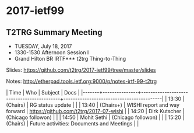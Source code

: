 # 2017-ietf99

## T2TRG Summary Meeting


* TUESDAY, July 18, 2017
* 1330-1530  Afternoon Session I
* Grand Hilton BR	IRTF***	t2trg	Thing-to-Thing

Slides: https://github.com/t2trg/2017-ietf99/tree/master/slides

Notes: http://etherpad.tools.ietf.org:9000/p/notes-irtf-99-t2trg

|  Time | Who           | Subject                                   | Docs                                     |
|-------+---------------+-------------------------------------------+------------------------------------------|
| 13:30 | (Chairs)      | RG status update                          |                                          |
| 13:40 | (Chairs+)     | WISHI report and way forward              | <https://github.com/t2trg/2017-07-wishi> |
| 14:20 | Dirk Kutscher | (Chicago followon)                        |                                          |
| 14:50 | Mohit Sethi   | (Chicago followon)                        |                                          |
| 15:20 | (Chairs)      | Future activities: Documents and Meetings |                                          |
